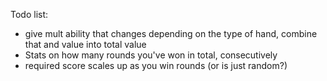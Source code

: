 Todo list:
- give mult ability that changes depending on the type of hand, combine that and value into total value 
- Stats on how many rounds you've won in total, consecutively
- required score scales up as you win rounds (or is just random?)